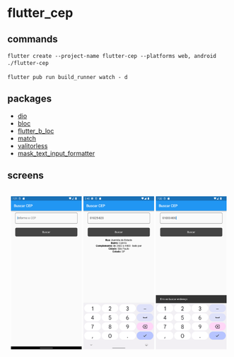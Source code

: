 # flutter_cep

## commands

    flutter create --project-name flutter-cep --platforms web, android ./flutter-cep

    flutter pub run build_runner watch - d

## packages

- [dio](https://pub.dev/packages/dio)
- [bloc](https://pub.dev/packages/bloc)
- [flutter_b_loc](https://pub.dev/packages/flutter_bloc)
- [match](https://pub.dev/packages/match)
- [valitorless](https://pub.dev/packages/validatorless)
- [mask_text_input_formatter](https://pub.dev/packages/mask_text_input_formatter)

## screens

<br>
<div align="center">
    <img src="screens/Screenshot_1675365675.png" width="160"/>
    <img src="screens/Screenshot_1675694462.png" width="160"/>
    <img src="screens/Screenshot_1675366364.png" width="160"/>
</div>
